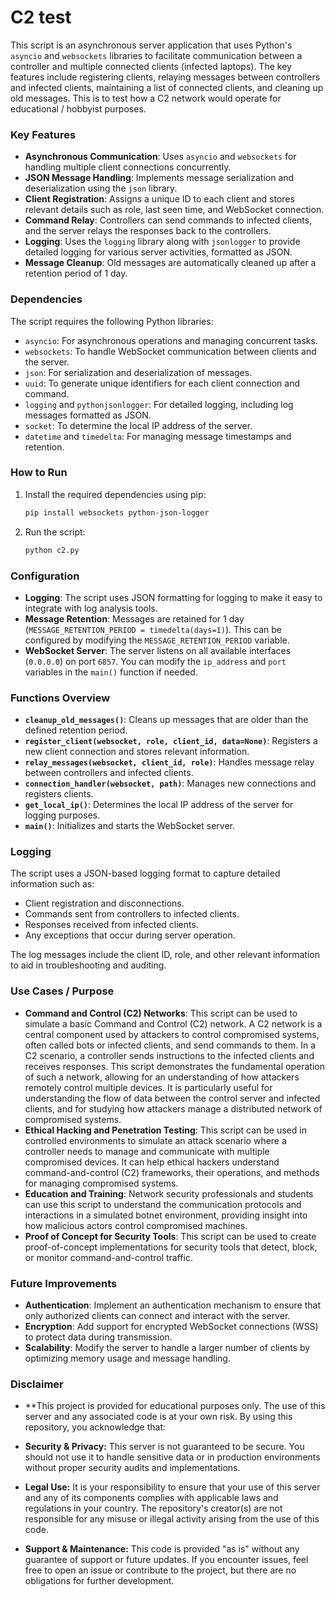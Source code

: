 # C2 test

This script is an asynchronous server application that uses Python's `asyncio` and `websockets` libraries to facilitate communication between a controller and multiple connected clients (infected laptops). The key features include registering clients, relaying messages between controllers and infected clients, maintaining a list of connected clients, and cleaning up old messages. This is to test how a C2 network would operate for educational / hobbyist purposes.

### Key Features

- **Asynchronous Communication**: Uses `asyncio` and `websockets` for handling multiple client connections concurrently.
- **JSON Message Handling**: Implements message serialization and deserialization using the `json` library.
- **Client Registration**: Assigns a unique ID to each client and stores relevant details such as role, last seen time, and WebSocket connection.
- **Command Relay**: Controllers can send commands to infected clients, and the server relays the responses back to the controllers.
- **Logging**: Uses the `logging` library along with `jsonlogger` to provide detailed logging for various server activities, formatted as JSON.
- **Message Cleanup**: Old messages are automatically cleaned up after a retention period of 1 day.

### Dependencies

The script requires the following Python libraries:

- `asyncio`: For asynchronous operations and managing concurrent tasks.
- `websockets`: To handle WebSocket communication between clients and the server.
- `json`: For serialization and deserialization of messages.
- `uuid`: To generate unique identifiers for each client connection and command.
- `logging` and `pythonjsonlogger`: For detailed logging, including log messages formatted as JSON.
- `socket`: To determine the local IP address of the server.
- `datetime` and `timedelta`: For managing message timestamps and retention.

### How to Run

1. Install the required dependencies using pip:

   ```sh
   pip install websockets python-json-logger
   ```

2. Run the script:

   ```sh
   python c2.py
   ```


### Configuration

- **Logging**: The script uses JSON formatting for logging to make it easy to integrate with log analysis tools.
- **Message Retention**: Messages are retained for 1 day (`MESSAGE_RETENTION_PERIOD = timedelta(days=1)`). This can be configured by modifying the `MESSAGE_RETENTION_PERIOD` variable.
- **WebSocket Server**: The server listens on all available interfaces (`0.0.0.0`) on port `6857`. You can modify the `ip_address` and `port` variables in the `main()` function if needed.

### Functions Overview

- **`cleanup_old_messages()`**: Cleans up messages that are older than the defined retention period.
- **`register_client(websocket, role, client_id, data=None)`**: Registers a new client connection and stores relevant information.
- **`relay_messages(websocket, client_id, role)`**: Handles message relay between controllers and infected clients.
- **`connection_handler(websocket, path)`**: Manages new connections and registers clients.
- **`get_local_ip()`**: Determines the local IP address of the server for logging purposes.
- **`main()`**: Initializes and starts the WebSocket server.

### Logging

The script uses a JSON-based logging format to capture detailed information such as:

- Client registration and disconnections.
- Commands sent from controllers to infected clients.
- Responses received from infected clients.
- Any exceptions that occur during server operation.

The log messages include the client ID, role, and other relevant information to aid in troubleshooting and auditing.

### Use Cases / Purpose

- **Command and Control (C2) Networks**: This script can be used to simulate a basic Command and Control (C2) network. A C2 network is a central component used by attackers to control compromised systems, often called bots or infected clients, and send commands to them. In a C2 scenario, a controller sends instructions to the infected clients and receives responses. This script demonstrates the fundamental operation of such a network, allowing for an understanding of how attackers remotely control multiple devices. It is particularly useful for understanding the flow of data between the control server and infected clients, and for studying how attackers manage a distributed network of compromised systems.
- **Ethical Hacking and Penetration Testing**: This script can be used in controlled environments to simulate an attack scenario where a controller needs to manage and communicate with multiple compromised devices. It can help ethical hackers understand command-and-control (C2) frameworks, their operations, and methods for managing compromised systems.
- **Education and Training**: Network security professionals and students can use this script to understand the communication protocols and interactions in a simulated botnet environment, providing insight into how malicious actors control compromised machines.
- **Proof of Concept for Security Tools**: This script can be used to create proof-of-concept implementations for security tools that detect, block, or monitor command-and-control traffic.

### Future Improvements

- **Authentication**: Implement an authentication mechanism to ensure that only authorized clients can connect and interact with the server.
- **Encryption**: Add support for encrypted WebSocket connections (WSS) to protect data during transmission.
- **Scalability**: Modify the server to handle a larger number of clients by optimizing memory usage and message handling.

### Disclaimer
- **This project is provided for educational purposes only. The use of this server and any associated code is at your own risk. By using this repository, you acknowledge that:

- **Security & Privacy:** This server is not guaranteed to be secure. You should not use it to handle sensitive data or in production environments without proper security audits and implementations.

- **Legal Use:** It is your responsibility to ensure that your use of this server and any of its components complies with applicable laws and regulations in your country. The repository's creator(s) are not responsible for any misuse or illegal activity arising from the use of this code.

- **Support & Maintenance:** This code is provided "as is" without any guarantee of support or future updates. If you encounter issues, feel free to open an issue or contribute to the project, but there are no obligations for further development.

